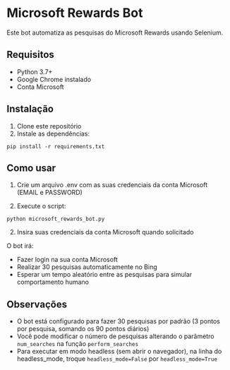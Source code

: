 # Microsoft Rewards Bot

Este bot automatiza as pesquisas do Microsoft Rewards usando Selenium.

## Requisitos

- Python 3.7+
- Google Chrome instalado
- Conta Microsoft

## Instalação

1. Clone este repositório
2. Instale as dependências:
```
pip install -r requirements.txt
```

## Como usar

1. Crie um arquivo .env com as suas credenciais da conta Microsoft (EMAIL e PASSWORD) 

2. Execute o script:
```
python microsoft_rewards_bot.py
```

2. Insira suas credenciais da conta Microsoft quando solicitado

O bot irá:
- Fazer login na sua conta Microsoft
- Realizar 30 pesquisas automaticamente no Bing
- Esperar um tempo aleatório entre as pesquisas para simular comportamento humano

## Observações

- O bot está configurado para fazer 30 pesquisas por padrão (3 pontos por pesquisa, somando os 90 pontos diários)
- Você pode modificar o número de pesquisas alterando o parâmetro `num_searches` na função `perform_searches`
- Para executar em modo headless (sem abrir o navegador), na linha do headless_mode, troque `headless_mode=False` por `headless_mode=True`


